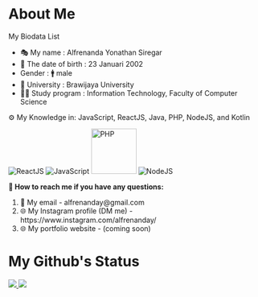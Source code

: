 <h1>About Me</h1>

<div id = "introduce-myself">
  <p> My Biodata List </p>
  <ul>
    <li> 🎭 My name : Alfrenanda Yonathan Siregar</li>
    <li> 🎂 The date of birth : 23 Januari 2002 </li>
    <li> Gender : 🚹 male </li>
    <li> 🏫 University : Brawijaya University </li>
    <li> 👨‍🎓 Study program : Information Technology, Faculty of Computer Science </li>
  </ul>
  <p> ⚙ My Knowledge in: JavaScript, ReactJS, Java, PHP, NodeJS, and Kotlin</p>
  <img src = "https://glints.com/id/lowongan/wp-content/uploads/2020/10/logo-reactjs.jpg" title="ReactJS">
  <img src = "https://blog.logrocket.com/wp-content/uploads/2021/03/javascript-php-developers.png" title = "JavaScript">
  <img src = "https://upload.wikimedia.org/wikipedia/commons/2/27/PHP-logo.svg" title = "PHP" width="90" height="90">
  <img src = "https://i1.wp.com/ngodingsantai.com/wp-content/uploads/2017/10/nodejs-new-pantone-black.png?fit=1200%2C735&ssl=1" title = "NodeJS">
<div>

<div id = "contact-me">
  <p style = "font-weight: bold">
    🔗 How to reach me if you have any questions:
  </p>
  <ol>
    <li> 📧 My email - alfrenanday@gmail.com </li>
    <li> 🌐 My Instagram profile (DM me) - https://www.instagram.com/alfrenanday/ </li>
    <li> 🌐 My portfolio website - (coming soon) </li>
  </ol>
</div>

 <h1>My Github's Status</h1>
<a href = "https://github.com/anuraghazra/github-readme-stats">
  <img src = "https://github-readme-stats.vercel.app/api?username=yonathansiregar&show_icons=true&theme=tokyonight&line_height=40px" />
</a>

<a href = "https://github.com/anuraghazra/github-readme-stats">
  <img src = "https://github-readme-stats.vercel.app/api/top-langs/?username=yonathansiregar&langs_count=5&theme=tokyonight" />
</a>
